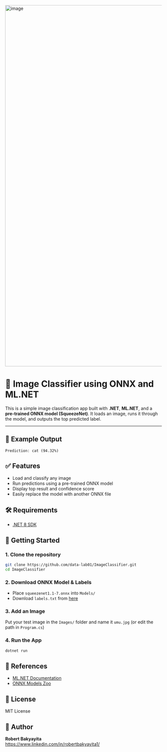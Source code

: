 <img width="1160" height="1160" alt="image" src="https://github.com/user-attachments/assets/0af763d5-d8a4-4753-84df-98ec4a273b32" />


# 🧠 Image Classifier using ONNX and ML.NET

This is a simple image classification app built with **.NET**, **ML.NET**, and a **pre-trained ONNX model (SqueezeNet)**. 
It loads an image, runs it through the model, and outputs the top predicted label.

---

## 📸 Example Output

```
Prediction: cat (94.32%)
```

## ✅ Features
- Load and classify any image
- Run predictions using a pre-trained ONNX model
- Display top result and confidence score
- Easily replace the model with another ONNX file

## 🛠 Requirements
- [.NET 8 SDK](https://dotnet.microsoft.com/download)

## 🚀 Getting Started

### 1. Clone the repository
```bash
git clone https://github.com/data-lab01/ImageClassifier.git
cd ImageClassifier
```

### 2. Download ONNX Model & Labels
- Place `squeezenet1.1-7.onnx` into `Models/`
- Download `labels.txt` from [here](https://raw.githubusercontent.com/onnx/models/main/vision/classification/squeezenet/model/labels.txt)

### 3. Add an Image
Put your test image in the `Images/` folder and name it `umu.jpg` (or edit the path in `Program.cs`)

### 4. Run the App
```bash
dotnet run
```

## 📘 References
- [ML.NET Documentation](https://learn.microsoft.com/en-us/dotnet/machine-learning/)
- [ONNX Models Zoo](https://github.com/onnx/models)

## 📄 License
MIT License

## 🙋 Author
**Robert Bakyayita**  
https://www.linkedin.com/in/robertbakyayita1/
